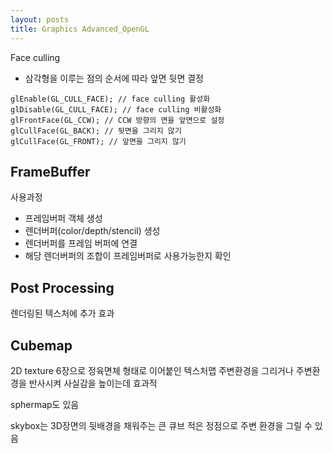 ```yaml
---
layout: posts
title: Graphics Advanced_OpenGL
---
```

Face culling

- 삼각형을 이루는 점의 순서에 따라 앞면 뒷면 결정

```
glEnable(GL_CULL_FACE); // face culling 활성화 
glDisable(GL_CULL_FACE); // face culling 비활성화 
glFrontFace(GL_CCW); // CCW 방향의 면을 앞면으로 설정 
glCullFace(GL_BACK); // 뒷면을 그리지 않기 
glCullFace(GL_FRONT); // 앞면을 그리지 않기
```


## FrameBuffer

사용과정
- 프레임버퍼 객체 생성
- 렌더버퍼(color/depth/stencil) 생성
- 렌더버퍼를 프레임 버퍼에 연결
- 해당 렌더버퍼의 조합이 프레임버퍼로 사용가능한지 확인

## Post Processing

렌더링된 텍스처에 추가 효과

## Cubemap

2D texture 6장으로 정육면체 형태로 이어붙인 텍스처맵
주변환경을 그리거나 주변환경을 반사시켜 사실감을 높이는데 효과적

sphermap도 있음

skybox는 3D장면의 뒷배경을 채워주는 큰 큐브 적은 정점으로 주변 환경을 그릴 수 있음



